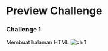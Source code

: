 # Preview Challenge
### Challenge 1  <br>
Membuat halaman HTML
![ch 1](https://user-images.githubusercontent.com/72425456/187075862-5b80ddb0-190d-4dc9-93ae-fe2dba917415.jpg)